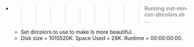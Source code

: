* >>>>>>>>> Running inst-min-con-dircolors.sh ...
  * Set dircolors to use  to make ls more beautiful.
  * Disk size = 1015520K. Space Used = 28K. Runtime = 00:00:00:00.
